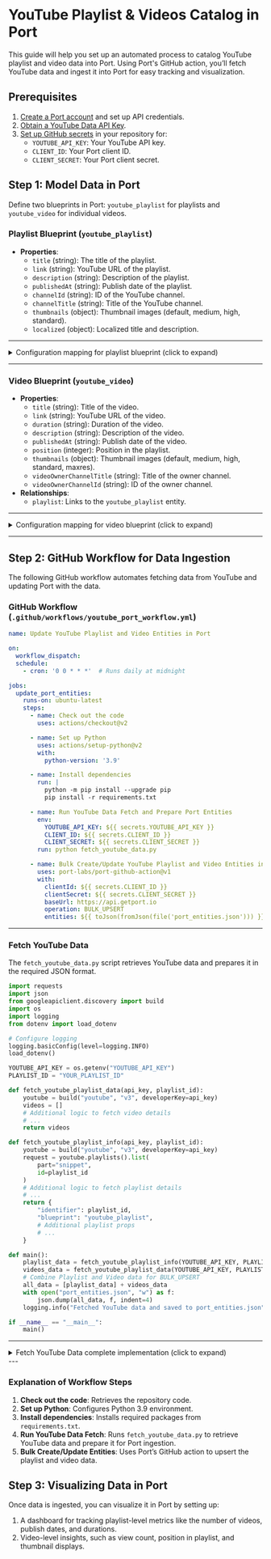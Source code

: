 
# YouTube Playlist & Videos Catalog in Port

This guide will help you set up an automated process to catalog YouTube playlist and video data into Port. Using Port's GitHub action, you’ll fetch YouTube data and ingest it into Port for easy tracking and visualization.

## Prerequisites

1. [Create a Port account](https://app.getport.io) and set up API credentials.
2. [Obtain a YouTube Data API Key](https://console.cloud.google.com/apis/credentials).
3. [Set up GitHub secrets](https://docs.github.com/en/actions/security-guides/encrypted-secrets) in your repository for:
   - `YOUTUBE_API_KEY`: Your YouTube API key.
   - `CLIENT_ID`: Your Port client ID.
   - `CLIENT_SECRET`: Your Port client secret.

## Step 1: Model Data in Port

Define two blueprints in Port: `youtube_playlist` for playlists and `youtube_video` for individual videos.

### Playlist Blueprint (`youtube_playlist`)

- **Properties**:
  - `title` (string): The title of the playlist.
  - `link` (string): YouTube URL of the playlist.
  - `description` (string): Description of the playlist.
  - `publishedAt` (string): Publish date of the playlist.
  - `channelId` (string): ID of the YouTube channel.
  - `channelTitle` (string): Title of the YouTube channel.
  - `thumbnails` (object): Thumbnail images (default, medium, high, standard).
  - `localized` (object): Localized title and description.

---

   <details>
     <summary>Configuration mapping for playlist blueprint (click to expand)</summary>

```json showLineNumbers
{
    "identifier": "youtube_playlist",
    "title": "YouTube Playlist",
    "description": "Blueprint for YouTube Playlist",
    "icon": "",
    "schema": {
        "properties": {
            "id": { "type": "string" },
            "title": { "type": "string" },
            "link": { "type": "string" },
            "description": { "type": "string" },
            "publishedAt": { "type": "string" },
            "channelId": { "type": "string" },
            "channelTitle": { "type": "string" },
            "thumbnails": {
                "type": "object",
                "properties": {
                    "default": { "type": "string" },
                    "medium": { "type": "string" },
                    "high": { "type": "string" },
                    "standard": { "type": "string" }
                }
            },
            "localized": {
                "type": "object",
                "properties": {
                    "title": {"type": "string"},
                    "description": {"type": "string"}
                }
            }
        },
        "required": ["id", "title", "description", "publishedAt", "channelId", "channelTitle"]
    }
}
```
   </details>

---

### Video Blueprint (`youtube_video`)

- **Properties**:
  - `title` (string): Title of the video.
  - `link` (string): YouTube URL of the video.
  - `duration` (string): Duration of the video.
  - `description` (string): Description of the video.
  - `publishedAt` (string): Publish date of the video.
  - `position` (integer): Position in the playlist.
  - `thumbnails` (object): Thumbnail images (default, medium, high, standard, maxres).
  - `videoOwnerChannelTitle` (string): Title of the owner channel.
  - `videoOwnerChannelId` (string): ID of the owner channel.
- **Relationships**:
  - `playlist`: Links to the `youtube_playlist` entity.

---

   <details>
     <summary>Configuration mapping for video blueprint (click to expand)</summary>
     
```json showLineNumbers
{
    "identifier": "youtube_video",
    "title": "YouTube Video",
    "description": "Blueprint for YouTube Video",
    "icon": "",
    "schema": {
        "properties": {
            "id": { "type": "string" },
            "title": { "type": "string" },
            "link": { "type": "string" },
            "duration": { "type": "string" },
            "description": { "type": "string" },
            "publishedAt": { "type": "string" },
            "position": { "type": "integer" },
            "thumbnails": {
                "type": "object",
                "properties": {
                    "default": { "type": "string" },
                    "medium": { "type": "string" },
                    "high": { "type": "string" },
                    "standard": { "type": "string" },
                    "maxres": { "type": "string" }
                }
            },
            "videoOwnerChannelTitle": { "type": "string" },
            "videoOwnerChannelId": { "type": "string" }
        },
        "required": ["id", "title", "description", "publishedAt", "duration", "videoLink"]
    },
    "relations": {
        "playlist": {
            "title": "Playlist",
            "many": false,
            "target": "youtube_playlist",
            "required": true
        }
    }
}

```
   </details>

---

## Step 2: GitHub Workflow for Data Ingestion

The following GitHub workflow automates fetching data from YouTube and updating Port with the data.

### GitHub Workflow (`.github/workflows/youtube_port_workflow.yml`)

```yaml showLineNumbers
name: Update YouTube Playlist and Video Entities in Port

on:
  workflow_dispatch:
  schedule:
    - cron: '0 0 * * *'  # Runs daily at midnight

jobs:
  update_port_entities:
    runs-on: ubuntu-latest
    steps:
      - name: Check out the code
        uses: actions/checkout@v2

      - name: Set up Python
        uses: actions/setup-python@v2
        with:
          python-version: '3.9'

      - name: Install dependencies
        run: |
          python -m pip install --upgrade pip
          pip install -r requirements.txt

      - name: Run YouTube Data Fetch and Prepare Port Entities
        env:
          YOUTUBE_API_KEY: ${{ secrets.YOUTUBE_API_KEY }}
          CLIENT_ID: ${{ secrets.CLIENT_ID }}
          CLIENT_SECRET: ${{ secrets.CLIENT_SECRET }}
        run: python fetch_youtube_data.py

      - name: Bulk Create/Update YouTube Playlist and Video Entities in Port
        uses: port-labs/port-github-action@v1
        with:
          clientId: ${{ secrets.CLIENT_ID }}
          clientSecret: ${{ secrets.CLIENT_SECRET }}
          baseUrl: https://api.getport.io
          operation: BULK_UPSERT
          entities: ${{ toJson(fromJson(file('port_entities.json'))) }}
```

---

### Fetch YouTube Data

The `fetch_youtube_data.py` script retrieves YouTube data and prepares it in the required JSON format.

```python
import requests
import json
from googleapiclient.discovery import build
import os
import logging
from dotenv import load_dotenv

# Configure logging
logging.basicConfig(level=logging.INFO)
load_dotenv()

YOUTUBE_API_KEY = os.getenv("YOUTUBE_API_KEY")
PLAYLIST_ID = "YOUR_PLAYLIST_ID"

def fetch_youtube_playlist_data(api_key, playlist_id):
    youtube = build("youtube", "v3", developerKey=api_key)
    videos = []
    # Additional logic to fetch video details
    # ...
    return videos

def fetch_youtube_playlist_info(api_key, playlist_id):
    youtube = build("youtube", "v3", developerKey=api_key)
    request = youtube.playlists().list(
        part="snippet",
        id=playlist_id
    )
    # Additional logic to fetch playlist details
    # ...
    return {
        "identifier": playlist_id,
        "blueprint": "youtube_playlist",
        # Additional playlist props
        # ...
    }

def main():
    playlist_data = fetch_youtube_playlist_info(YOUTUBE_API_KEY, PLAYLIST_ID)
    videos_data = fetch_youtube_playlist_data(YOUTUBE_API_KEY, PLAYLIST_ID)
    # Combine Playlist and Video data for BULK_UPSERT
    all_data = [playlist_data] + videos_data
    with open("port_entities.json", "w") as f:
        json.dump(all_data, f, indent=4)
    logging.info("Fetched YouTube data and saved to port_entities.json")

if __name__ == "__main__":
    main()
```
---

   <details>
     <summary>Fetch YouTube Data complete implementation (click to expand)</summary>
     
```python showLineNumbers
import requests
import json
from googleapiclient.discovery import build
import os
import logging
from dotenv import load_dotenv

# Configure logging
logging.basicConfig(level=logging.INFO)

load_dotenv()  # Load environment variables from .env file

# Client credentials
YOUTUBE_API_KEY = os.getenv("YOUTUBE_API_KEY")

# YouTube playlist details
PLAYLIST_ID = "PL5ErBr2d3QJH0kbwTQ7HSuzvBb4zIWzhy"


def fetch_youtube_playlist_data(api_key, playlist_id):
    youtube = build("youtube", "v3", developerKey=api_key)
    videos = []
    next_page_token = None

    while True:
        playlist_request = youtube.playlistItems().list(
            part="snippet,contentDetails", playlistId=playlist_id, maxResults=10, pageToken=next_page_token
        )
        playlist_response = playlist_request.execute()
        
        for item in playlist_response["items"]:
            video_id = item["contentDetails"]["videoId"]
            
            # Fetch additional video details including duration
            video_request = youtube.videos().list(
                part="contentDetails",
                id=video_id
            )
            video_response = video_request.execute()
            duration = video_response["items"][0]["contentDetails"]["duration"]

            title = item["snippet"]["title"]
            description = item["snippet"]["description"]
            publishedAt = item["snippet"]["publishedAt"]
            position = item["snippet"].get("position", None)
            thumbnails = item["snippet"]["thumbnails"]
            videoOwnerChannelTitle = item["snippet"].get("videoOwnerChannelTitle", "")
            videoOwnerChannelId = item["snippet"].get("videoOwnerChannelId", "")
            video_link = f"https://www.youtube.com/watch?v={video_id}"

            videos.append({
                "identifier": video_id,
                "blueprint": "youtube_video",
                "properties": {
                    "title": title,
                    "duration": duration,
                    "link": video_link,
                    "description": description,
                    "publishedAt": publishedAt,
                    "position": position,
                    "thumbnails": {
                        "default": thumbnails["default"]["url"],
                        "medium": thumbnails["medium"]["url"],
                        "high": thumbnails["high"]["url"],
                        "standard": thumbnails.get("standard", {}).get("url")
                    },
                    "videoOwnerChannelTitle": videoOwnerChannelTitle,
                    "videoOwnerChannelId": videoOwnerChannelId
                },
                "relations": {
                    "playlist": PLAYLIST_ID
                }
            })

        next_page_token = playlist_response.get("nextPageToken")
        if not next_page_token:
            break

    return videos


def fetch_youtube_playlist_info(api_key, playlist_id):
    youtube = build("youtube", "v3", developerKey=api_key)
    request = youtube.playlists().list(
        part="snippet",
        id=playlist_id
    )
    response = request.execute()
    item = response["items"][0]
    title = item["snippet"]["title"]
    description = item["snippet"]["description"]
    published_at = item["snippet"]["publishedAt"]
    channel_id = item["snippet"]["channelId"]
    channel_title = item["snippet"]["channelTitle"]
    thumbnails = item["snippet"]["thumbnails"]
    playlist_link = f"https://www.youtube.com/playlist?list={playlist_id}"
    localized_title = item["snippet"]["localized"]["title"]
    localized_description = item["snippet"]["localized"]["description"]

    return {
        "identifier": playlist_id,
        "blueprint": "youtube_playlist",
        "properties": {
            "title": title,
            "link": playlist_link,
            "description": description,
            "publishedAt": published_at,
            "channelId": channel_id,
            "channelTitle": channel_title,
            "thumbnails": {
                "default": thumbnails["default"]["url"],
                "medium": thumbnails["medium"]["url"],
                "high": thumbnails["high"]["url"],
                "standard": thumbnails.get("standard", {}).get("url")
            },
            "localized": {
                "title": localized_title,
                "description": localized_description
            }
        }
    }


def main():
    playlist_data = fetch_youtube_playlist_info(YOUTUBE_API_KEY, PLAYLIST_ID)
    videos_data = fetch_youtube_playlist_data(YOUTUBE_API_KEY, PLAYLIST_ID)
    
    # Combine Playlist and Video data for BULK_UPSERT
    all_data = [playlist_data] + videos_data
    with open("port_entities.json", "w") as f:
        json.dump(all_data, f, indent=4)
    logging.info("Fetched YouTube data and saved to port_entities.json")


if __name__ == "__main__":
    main()

```
   </details>
---

### Explanation of Workflow Steps

1. **Check out the code**: Retrieves the repository code.
2. **Set up Python**: Configures Python 3.9 environment.
3. **Install dependencies**: Installs required packages from `requirements.txt`.
4. **Run YouTube Data Fetch**: Runs `fetch_youtube_data.py` to retrieve YouTube data and prepare it for Port ingestion.
5. **Bulk Create/Update Entities**: Uses Port’s GitHub action to upsert the playlist and video data.

## Step 3: Visualizing Data in Port

Once data is ingested, you can visualize it in Port by setting up:
1. A dashboard for tracking playlist-level metrics like the number of videos, publish dates, and durations.
2. Video-level insights, such as view count, position in playlist, and thumbnail displays.

